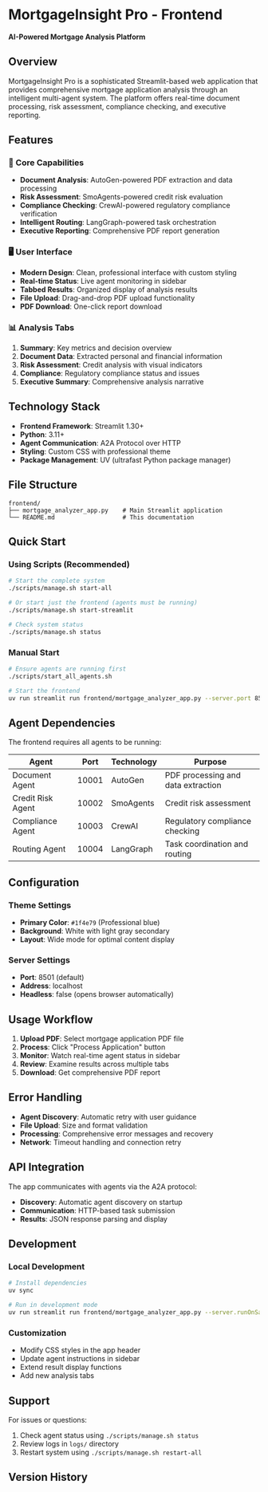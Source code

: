 # MortgageInsight Pro - Frontend

**AI-Powered Mortgage Analysis Platform**

## Overview

MortgageInsight Pro is a sophisticated Streamlit-based web application that provides comprehensive mortgage application analysis through an intelligent multi-agent system. The platform offers real-time document processing, risk assessment, compliance checking, and executive reporting.

## Features

### 🎯 Core Capabilities
- **Document Analysis**: AutoGen-powered PDF extraction and data processing
- **Risk Assessment**: SmoAgents-powered credit risk evaluation
- **Compliance Checking**: CrewAI-powered regulatory compliance verification
- **Intelligent Routing**: LangGraph-powered task orchestration
- **Executive Reporting**: Comprehensive PDF report generation

### 🖥️ User Interface
- **Modern Design**: Clean, professional interface with custom styling
- **Real-time Status**: Live agent monitoring in sidebar
- **Tabbed Results**: Organized display of analysis results
- **File Upload**: Drag-and-drop PDF upload functionality
- **PDF Download**: One-click report download

### 📊 Analysis Tabs
1. **Summary**: Key metrics and decision overview
2. **Document Data**: Extracted personal and financial information
3. **Risk Assessment**: Credit analysis with visual indicators
4. **Compliance**: Regulatory compliance status and issues
5. **Executive Summary**: Comprehensive analysis narrative

## Technology Stack

- **Frontend Framework**: Streamlit 1.30+
- **Python**: 3.11+
- **Agent Communication**: A2A Protocol over HTTP
- **Styling**: Custom CSS with professional theme
- **Package Management**: UV (ultrafast Python package manager)

## File Structure

```
frontend/
├── mortgage_analyzer_app.py    # Main Streamlit application
└── README.md                   # This documentation
```

## Quick Start

### Using Scripts (Recommended)
```bash
# Start the complete system
./scripts/manage.sh start-all

# Or start just the frontend (agents must be running)
./scripts/manage.sh start-streamlit

# Check system status
./scripts/manage.sh status
```

### Manual Start
```bash
# Ensure agents are running first
./scripts/start_all_agents.sh

# Start the frontend
uv run streamlit run frontend/mortgage_analyzer_app.py --server.port 8501
```

## Agent Dependencies

The frontend requires all agents to be running:

| Agent | Port | Technology | Purpose |
|-------|------|------------|---------|
| Document Agent | 10001 | AutoGen | PDF processing and data extraction |
| Credit Risk Agent | 10002 | SmoAgents | Credit risk assessment |
| Compliance Agent | 10003 | CrewAI | Regulatory compliance checking |
| Routing Agent | 10004 | LangGraph | Task coordination and routing |

## Configuration

### Theme Settings
- **Primary Color**: `#1f4e79` (Professional blue)
- **Background**: White with light gray secondary
- **Layout**: Wide mode for optimal content display

### Server Settings
- **Port**: 8501 (default)
- **Address**: localhost
- **Headless**: false (opens browser automatically)

## Usage Workflow

1. **Upload PDF**: Select mortgage application PDF file
2. **Process**: Click "Process Application" button
3. **Monitor**: Watch real-time agent status in sidebar
4. **Review**: Examine results across multiple tabs
5. **Download**: Get comprehensive PDF report

## Error Handling

- **Agent Discovery**: Automatic retry with user guidance
- **File Upload**: Size and format validation
- **Processing**: Comprehensive error messages and recovery
- **Network**: Timeout handling and connection retry

## API Integration

The app communicates with agents via the A2A protocol:
- **Discovery**: Automatic agent discovery on startup
- **Communication**: HTTP-based task submission
- **Results**: JSON response parsing and display

## Development

### Local Development
```bash
# Install dependencies
uv sync

# Run in development mode
uv run streamlit run frontend/mortgage_analyzer_app.py --server.runOnSave true
```

### Customization
- Modify CSS styles in the app header
- Update agent instructions in sidebar
- Extend result display functions
- Add new analysis tabs

## Support

For issues or questions:
1. Check agent status using `./scripts/manage.sh status`
2. Review logs in `logs/` directory
3. Restart system using `./scripts/manage.sh restart-all`

## Version History


